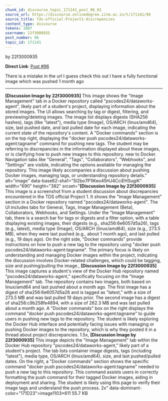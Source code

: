 ```yaml
---
chunk_id: discourse_topic_171141_post_96_01
source_url: https://discourse.onlinedegree.iitm.ac.in/t/171141/96
source_title: Tds-official-Project1-discrepencies
content_type: discourse
tokens: 1007
username: 22f3000935
post_number: 96
topic_id: 171141
---
```


 by 22f3000935

**Direct Link**: [Post #96](https://discourse.onlinedegree.iitm.ac.in/t/171141/96)

There is a mistake in the url I guess check this out I have a fully functional image which was pushed 1 month ago

---

**[Discussion Image by 22f3000935]** This image shows the "Image Management" tab in a Docker repository called "pscodes24/dataworks-agent", likely part of a student's project, displaying information about the stored images. The UI allows searching by tag or digest, filtering, and previewing/deleting images. The image list displays digests (SHA256 hashes), tags (like "latest"), media type (Image), OS/ARCH (linux/amd64), size, last pushed date, and last pulled date for each image, indicating the current state of the repository's content. A "Docker commands" section is on the top right, displaying the "docker push pscodes24/dataworks-agent:tagname" command for pushing new tags. The student may be referring to discrepancies in the information displayed about these images, or is clarifying how to push new images to this repository. new to Docker. Navigation tabs like "General", "Tags", "Collaborators", "Webhooks", and "Settings" are visible, indicating the options available for managing the repository. This image likely accompanies a discussion about pushing Docker images, managing tags, or understanding repository details." alt="image" data-base62-sha1="5l2bo7P1lKeo45HJ4CciEHSugiK" width="690" height="382" srcset="**[Discussion Image by 22f3000935]** This image is a screenshot from a student discussion about discrepancies encountered in the TDS official Project 1. It shows the "Image Management" section in a Docker repository named "pscodes24/dataworks-agent". The UI includes tabs for General, Tags, Image Management (Beta), Collaborators, Webhooks, and Settings. Under the "Image Management" tab, there is a search bar for tags or digests and a filter option, with a table displaying existing images, their digests (e.g., sha256:6e6057d5a26), tags (e.g., latest), media type (Image), OS/ARCH (linux/amd64), size (e.g., 273.5 MB), when they were last pushed (e.g., about 1 month ago), and last pulled (e.g., 19 days ago). On the right side, "Docker commands" provide instructions on how to push a new tag to the repository using "docker push pscodes24/dataworks-agent:tagname". The primary focus is likely on understanding and managing Docker images within the project, indicating the discussion involves Docker-related challenges, which could be tagging, size and pushing/pulling the image., **[Discussion Image by 22f3000935]** This image captures a student's view of the Docker Hub repository named "pscodes24/dataworks-agent," specifically focusing on the "Image Management" tab. The repository contains two images, both based on linux/amd64 and last pushed about a month ago. The first image has a digest of sha256:6e6057d5a26 and is tagged as "latest," with a size of 273.5 MB and was last pulled 19 days prior. The second image has a digest of sha256:c9b258fe4894, with a size of 262.3 MB and was last pulled about a month ago. A "Docker commands" box on the right displays the command "docker push pscodes24/dataworks-agent:tagname" to guide users in pushing new tags to the repository. The student is likely exploring the Docker Hub interface and potentially facing issues with managing or pushing Docker images to the repository, which is why they posted it in a thread about project discrepancies. 1.5x, **[Discussion Image by 22f3000935]** This image depicts the "Image Management" tab within the Docker Hub repository "pscodes24/dataworks-agent," likely part of a student's project. The tab lists container image digests, tags (including "latest"), media type, OS/ARCH (linux/amd64), size, and last pushed/pulled dates. On the right, a "Docker commands" section shows the specific command "docker push pscodes24/dataworks-agent:tagname" needed to push a new tag to this repository. This command assists users in correctly formatting the push command for their tagged Docker images, aiding in deployment and sharing. The student is likely using this page to verify their image tags and understand the push process. 2x" data-dominant-color="171D23">image1103×611 55.7 KB
